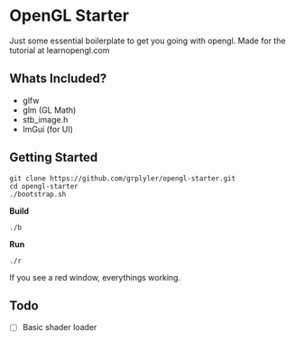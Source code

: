 # OpenGL Starter

Just some essential boilerplate to get you going with opengl.
Made for the tutorial at learnopengl.com


## Whats Included?

- glfw
- glm (GL Math)
- stb_image.h
- ImGui (for UI)

## Getting Started

```
git clone https://github.com/grplyler/opengl-starter.git
cd opengl-starter
./bootstrap.sh
```

**Build**

```
./b
```

**Run**
```
./r
```

If you see a red window, everythings working.

## Todo

- [ ] Basic shader loader
